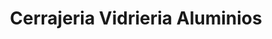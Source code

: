---
title: "Cerrajeria Vidrieria Aluminios"
url: /villa-nueva/cerrajeria-vidrieria-aluminios/
shop: general
---